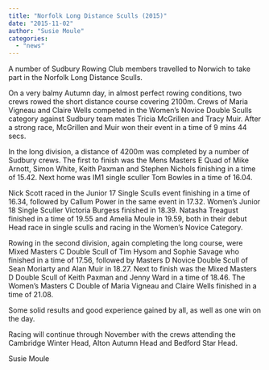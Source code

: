 ```yaml
---
title: "Norfolk Long Distance Sculls (2015)"
date: "2015-11-02"
author: "Susie Moule"
categories: 
  - "news"
---
```


A number of Sudbury Rowing Club members travelled to Norwich to take part in the Norfolk Long Distance Sculls.

On a very balmy Autumn day, in almost perfect rowing conditions, two crews rowed the short distance course covering 2100m. Crews of Maria Vigneau and Claire Wells competed in the Women’s Novice Double Sculls category against Sudbury team mates Tricia McGrillen and Tracy Muir. After a strong race, McGrillen and Muir won their event in a time of 9 mins 44 secs.

In the long division, a distance of 4200m was completed by a number of Sudbury crews. The first to finish was the Mens Masters E Quad of Mike Arnott, Simon White, Keith Paxman and Stephen Nichols finishing in a time of 15.42. Next home was IM1 single sculler Tom Bowles in a time of 16.04.

Nick Scott raced in the Junior 17 Single Sculls event finishing in a time of 16.34, followed by Callum Power in the same event in 17.32. Women’s Junior 18 Single Sculler Victoria Burgess finished in 18.39. Natasha Treagust finished in a time of 19.55 and Amelia Moule in 19.59, both in their debut Head race in single sculls and racing in the Women’s Novice Category.

Rowing in the second division, again completing the long course, were Mixed Masters C Double Scull of Tim Hysom and Sophie Savage who finished in a time of 17.56, followed by Masters D Novice Double Scull of Sean Moriarty and Alan Muir in 18.27. Next to finish was the Mixed Masters D Double Scull of Keith Paxman and Jenny Ward in a time of 18.46. The Women’s Masters C Double of Maria Vigneau and Claire Wells finished in a time of 21.08.

Some solid results and good experience gained by all, as well as one win on the day.

Racing will continue through November with the crews attending the Cambridge Winter Head, Alton Autumn Head and Bedford Star Head.

Susie Moule
